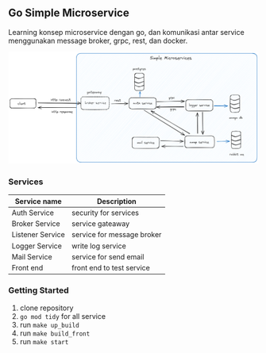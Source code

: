 ## Go Simple Microservice
Learning konsep microservice dengan go, dan komunikasi antar service menggunakan message broker, grpc, rest, dan docker.

![image](https://github.com/MuhamadAndre10/simple-microservice-go/blob/main/usecase_diagram.png?raw=true)

### Services
| Service name     | Description                |
|------------------|----------------------------|
| Auth Service     | security for services      |
| Broker Service   | service gateaway           |
| Listener Service | service for message broker |
| Logger Service   | write log service          |
| Mail Service     | service for send email     |
| Front end        | front end to test service  |

### Getting Started
1. clone repository
2. `go mod tidy` for all service
3. run `make up_build`
4. run `make build_front`
5. run `make start`


